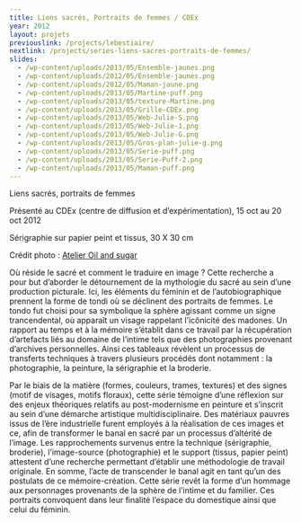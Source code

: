 ```yaml
---
title: Liens sacrés, Portraits de femmes / CDEx
year: 2012
layout: projets
previouslink: /projects/lebestiaire/
nextlink: /projects/series-liens-sacres-portraits-de-femmes/
slides:
  - /wp-content/uploads/2013/05/Ensemble-jaunes.png
  - /wp-content/uploads/2012/05/Ensemble-jaunes.png
  - /wp-content/uploads/2012/05/Maman-jaune.png
  - /wp-content/uploads/2013/05/Martine-puff.png
  - /wp-content/uploads/2013/05/texture-Martine.png
  - /wp-content/uploads/2013/05/Grille-CDEx.png
  - /wp-content/uploads/2013/05/Web-Julie-S.png
  - /wp-content/uploads/2013/05/Web-Julie-1.png
  - /wp-content/uploads/2013/05/Web-Julie-G.png
  - /wp-content/uploads/2013/05/Gros-plan-julie-g.png
  - /wp-content/uploads/2013/05/Serie-puff.png
  - /wp-content/uploads/2013/05/Serie-Puff-2.png
  - /wp-content/uploads/2013/05/Maman-puff.png
---
```

<p>Liens sacrés, portraits de femmes</p>
<p>Présenté au CDEx (centre de diffusion et d&rsquo;expérimentation), 15 oct au 20 oct 2012</p>
<p>Sérigraphie sur papier peint et tissus, 30 X 30 cm</p>
<p>Crédit photo : <a href="http://oilandsugar.com">Atelier Oil and sugar</a></p>
<div class="one_half">
<p>Où réside le sacré et comment le traduire en image ? Cette recherche a pour but d&rsquo;aborder le détournement de la mythologie du sacré au sein d&rsquo;une production picturale. Ici, les éléments du féminin et de l&rsquo;autobiographique prennent la forme de tondi où se déclinent des portraits de femmes. Le tondo fut choisi pour sa symbolique la sphère agissant comme un signe trancendental, où apparaît un visage rappelant l&rsquo;icônicité des madones. Un rapport au temps et à la mémoire s&rsquo;établit dans ce travail par la récupération d&rsquo;artefacts liés au domaine de l&rsquo;intime tels que des photographies provenant d&rsquo;archives personnelles. Ainsi ces tableaux révèlent un processus de transferts techniques à travers plusieurs procédés dont notamment : la photographie, la peinture, la sérigraphie et la broderie.</p>
</div><div class="one_half last">
<p>Par le biais de la matière (formes, couleurs, trames, textures) et des signes (motif de visages, motifs floraux), cette série témoigne d&rsquo;une réflexion sur des enjeux théoriques relatifs au post-modernisme en peinture et s&rsquo;inscrit au sein d&rsquo;une démarche artistique multidisciplinaire. Des matériaux pauvres issus de l&rsquo;ère industrielle furent employés à la réalisation de ces images et ce, afin de transformer le banal en sacré par un processus d&rsquo;altérité de l&rsquo;image. Les rapprochements survenus entre la technique (sérigraphie, broderie), l&rsquo;image-source (photographie) et le support (tissus, papier peint) attestent d&rsquo;une recherche permettant d&rsquo;établir une méthodologie de travail originale. En somme, l&rsquo;acte de transcender le banal agit en tant qu&rsquo;un des postulats de ce mémoire-création. Cette série revêt la forme d&rsquo;un hommage aux personnages provenants de la sphère de l&rsquo;intime et du familier. Ces portraits convoquent dans leur finalité l&rsquo;espace du domestique ainsi que celui du féminin.</p>
</div>
